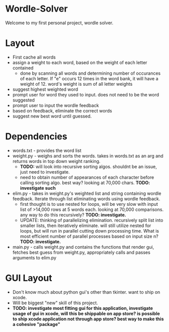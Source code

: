 # Wordle-Solver
Welcome to my first personal project, wordle solver. 

# Layout
 - First cache all words
  - assign a weight to each word, based on the weight of each letter contained 
    - done by scanning all words and determining number of occurances of each letter. If "e" occurs 12 times in the word bank, it will have a weight of 12. word's weight is sum of all letter weights
 - suggest highest weighted word 
 - prompt user for word they used to input. does not need to be the word suggested
- prompt user to input the wordle feedback
- based on feedback, eliminate the correct words
- suggest new best word until guessed.

# Dependencies
 - words.txt - provides the word list
  - weight.py - weighs and sorts the words. takes in words.txt as an arg and returns words in top down weight ranking. 
    - __TODO:__ will look into recursive sorting algos. shouldnt be an issue, just need to investigate.
     - need to obtain number of appearances of each character before calling sorting algo. best way? looking at 70,000 chars. __TODO: investigate such__
  - elim.py - takes in weight.py's weighted list and string containing wordle feedback. Iterate through list eliminating words using wordle feedback. 
    - first thought is to use nested for loops, will be very slow with input list of >14,000 rows at 5 words each. looking at 70,000 comparisons. any way to do this recursively? __TODO: investigate.__
    - UPDATE: thinking of parallelizing elimination. recursively split list into smaller lists, then iteratively eliminate. will still utilize nested for loops, but will run in parallel cutting down processing time. What is most efficient number of parallel processes based on input size n? __TODO: investigate.__ 
  - main.py - calls weight.py and contains the functions that render gui, fetches best guess from weight.py, appropriately calls and passes arguments to elim.py

# GUI Layout
 - Don't know much about python gui's other than tkinter. want to ship on xcode. 
  - Will be biggest "new" skill of this project.
   - __TODO: investigate most fitting gui for this application, investigate usage of gui in xcode, will this be shippable on app store? is possible to ship xcode application not through app store? best way to make this a cohesive "package"__